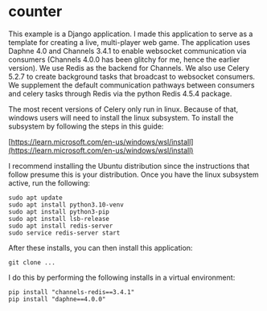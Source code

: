 # counter

This example is a Django application. I made this application to serve as a template for creating a live, multi-player web game.
The application uses Daphne 4.0 and Channels 3.4.1 to enable websocket communication via consumers (Channels 4.0.0 has been glitchy for me,
hence the earlier version). We use Redis as the backend for Channels. We also use Celery 5.2.7 to create background tasks that broadcast to
websocket consumers. We supplement the default communication pathways between consumers and celery tasks through Redis via the python
Redis 4.5.4 package.

The most recent versions of Celery only run in linux. Because of that, windows users will need to install the linux subsystem.
To install the subsystem by following the steps in this guide:

[https://learn.microsoft.com/en-us/windows/wsl/install](https://learn.microsoft.com/en-us/windows/wsl/install)

I recommend installing the Ubuntu distribution since the instructions that follow presume this is your distribution.
Once you have the linux subsystem active, run the following:
```
sudo apt update
sudo apt install python3.10-venv
sudo apt install python3-pip
sudo apt install lsb-release
sudo apt install redis-server
sudo service redis-server start
```
After these installs, you can then install this application:
```
git clone ...
```

I do this by performing the following installs in a virtual environment:
```
pip install "channels-redis==3.4.1"
pip install "daphne==4.0.0"
```
